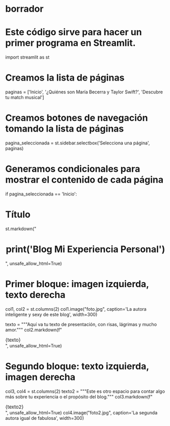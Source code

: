 # borrador
# Este código sirve para hacer un primer programa en Streamlit. 
import streamlit as st

# Creamos la lista de páginas
paginas = ['Inicio', '¿Quiénes son María Becerra y Taylor Swift?', 'Descubre tu match musical']

# Creamos botones de navegación tomando la lista de páginas
pagina_seleccionada = st.sidebar.selectbox('Selecciona una página', paginas)

# Generamos condicionales para mostrar el contenido de cada página
if pagina_seleccionada == 'Inicio':

  # Título
  st.markdown("<h1 style='text-align: center;'>print('Blog Mi Experiencia Personal')</h1>", unsafe_allow_html=True)

  # Primer bloque: imagen izquierda, texto derecha
  col1, col2 = st.columns(2)
  col1.image("foto.jpg", caption='La autora inteligente y sexy de este blog', width=300)

  texto = """Aquí va tu texto de presentación, con risas, lágrimas y mucho amor."""
  col2.markdown(f"<div style='text-align: justify; font-size: 15px;'>{texto}</div>", unsafe_allow_html=True)

  # Segundo bloque: texto izquierda, imagen derecha
  col3, col4 = st.columns(2)
  texto2 = """Este es otro espacio para contar algo más sobre tu experiencia o el propósito del blog."""
  col3.markdown(f"<div style='text-align: justify; font-size: 15px;'>{texto2}</div>", unsafe_allow_html=True)
  col4.image("foto2.jpg", caption='La segunda autora igual de fabulosa', width=300)
